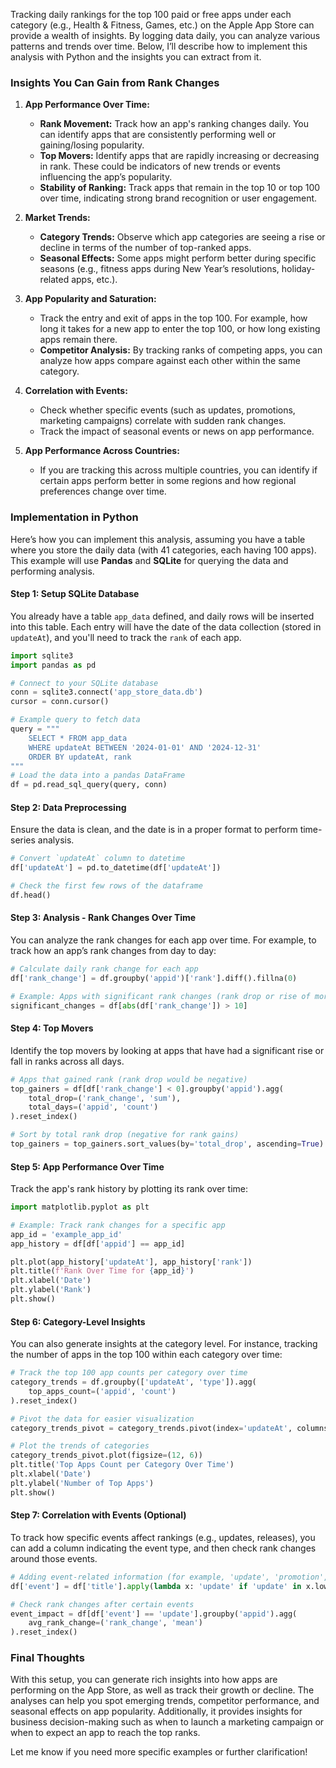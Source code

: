 Tracking daily rankings for the top 100 paid or free apps under each category (e.g., Health & Fitness, Games, etc.) on the Apple App Store can provide a wealth of insights. By logging data daily, you can analyze various patterns and trends over time. Below, I’ll describe how to implement this analysis with Python and the insights you can extract from it.

### Insights You Can Gain from Rank Changes

1. **App Performance Over Time:**
   - **Rank Movement:** Track how an app's ranking changes daily. You can identify apps that are consistently performing well or gaining/losing popularity.
   - **Top Movers:** Identify apps that are rapidly increasing or decreasing in rank. These could be indicators of new trends or events influencing the app’s popularity.
   - **Stability of Ranking:** Track apps that remain in the top 10 or top 100 over time, indicating strong brand recognition or user engagement.

2. **Market Trends:**
   - **Category Trends:** Observe which app categories are seeing a rise or decline in terms of the number of top-ranked apps.
   - **Seasonal Effects:** Some apps might perform better during specific seasons (e.g., fitness apps during New Year’s resolutions, holiday-related apps, etc.).

3. **App Popularity and Saturation:**
   - Track the entry and exit of apps in the top 100. For example, how long it takes for a new app to enter the top 100, or how long existing apps remain there.
   - **Competitor Analysis:** By tracking ranks of competing apps, you can analyze how apps compare against each other within the same category.

4. **Correlation with Events:**
   - Check whether specific events (such as updates, promotions, marketing campaigns) correlate with sudden rank changes.
   - Track the impact of seasonal events or news on app performance.

5. **App Performance Across Countries:**
   - If you are tracking this across multiple countries, you can identify if certain apps perform better in some regions and how regional preferences change over time.

### Implementation in Python

Here’s how you can implement this analysis, assuming you have a table where you store the daily data (with 41 categories, each having 100 apps). This example will use **Pandas** and **SQLite** for querying the data and performing analysis.

#### Step 1: Setup SQLite Database

You already have a table `app_data` defined, and daily rows will be inserted into this table. Each entry will have the date of the data collection (stored in `updateAt`), and you'll need to track the `rank` of each app.

```python
import sqlite3
import pandas as pd

# Connect to your SQLite database
conn = sqlite3.connect('app_store_data.db')
cursor = conn.cursor()

# Example query to fetch data
query = """
    SELECT * FROM app_data
    WHERE updateAt BETWEEN '2024-01-01' AND '2024-12-31'
    ORDER BY updateAt, rank
"""
# Load the data into a pandas DataFrame
df = pd.read_sql_query(query, conn)
```

#### Step 2: Data Preprocessing

Ensure the data is clean, and the date is in a proper format to perform time-series analysis.

```python
# Convert `updateAt` column to datetime
df['updateAt'] = pd.to_datetime(df['updateAt'])

# Check the first few rows of the dataframe
df.head()
```

#### Step 3: Analysis - Rank Changes Over Time

You can analyze the rank changes for each app over time. For example, to track how an app’s rank changes from day to day:

```python
# Calculate daily rank change for each app
df['rank_change'] = df.groupby('appid')['rank'].diff().fillna(0)

# Example: Apps with significant rank changes (rank drop or rise of more than 10)
significant_changes = df[abs(df['rank_change']) > 10]
```

#### Step 4: Top Movers

Identify the top movers by looking at apps that have had a significant rise or fall in ranks across all days.

```python
# Apps that gained rank (rank drop would be negative)
top_gainers = df[df['rank_change'] < 0].groupby('appid').agg(
    total_drop=('rank_change', 'sum'),
    total_days=('appid', 'count')
).reset_index()

# Sort by total rank drop (negative for rank gains)
top_gainers = top_gainers.sort_values(by='total_drop', ascending=True)
```

#### Step 5: App Performance Over Time

Track the app's rank history by plotting its rank over time:

```python
import matplotlib.pyplot as plt

# Example: Track rank changes for a specific app
app_id = 'example_app_id'
app_history = df[df['appid'] == app_id]

plt.plot(app_history['updateAt'], app_history['rank'])
plt.title(f'Rank Over Time for {app_id}')
plt.xlabel('Date')
plt.ylabel('Rank')
plt.show()
```

#### Step 6: Category-Level Insights

You can also generate insights at the category level. For instance, tracking the number of apps in the top 100 within each category over time:

```python
# Track the top 100 app counts per category over time
category_trends = df.groupby(['updateAt', 'type']).agg(
    top_apps_count=('appid', 'count')
).reset_index()

# Pivot the data for easier visualization
category_trends_pivot = category_trends.pivot(index='updateAt', columns='type', values='top_apps_count')

# Plot the trends of categories
category_trends_pivot.plot(figsize=(12, 6))
plt.title('Top Apps Count per Category Over Time')
plt.xlabel('Date')
plt.ylabel('Number of Top Apps')
plt.show()
```

#### Step 7: Correlation with Events (Optional)

To track how specific events affect rankings (e.g., updates, releases), you can add a column indicating the event type, and then check rank changes around those events.

```python
# Adding event-related information (for example, 'update', 'promotion', etc.)
df['event'] = df['title'].apply(lambda x: 'update' if 'update' in x.lower() else 'other')

# Check rank changes after certain events
event_impact = df[df['event'] == 'update'].groupby('appid').agg(
    avg_rank_change=('rank_change', 'mean')
).reset_index()
```

### Final Thoughts

With this setup, you can generate rich insights into how apps are performing on the App Store, as well as track their growth or decline. The analyses can help you spot emerging trends, competitor performance, and seasonal effects on app popularity. Additionally, it provides insights for business decision-making such as when to launch a marketing campaign or when to expect an app to reach the top ranks.

Let me know if you need more specific examples or further clarification!

